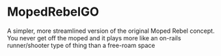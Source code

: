 # MopedRebelGO
A simpler, more streamlined version of the original Moped Rebel concept. 
You never get off the moped and it plays more like an on-rails runner/shooter type of thing than a free-roam space
